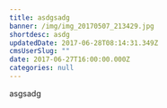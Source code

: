 ```yaml
---
title: asdgsadg
banner: /img/img_20170507_213429.jpg
shortdesc: asdg
updatedDate: 2017-06-28T08:14:31.349Z
cmsUserSlug: ""
date: 2017-06-27T16:00:00.000Z
categories: null
---
```


asgsadg